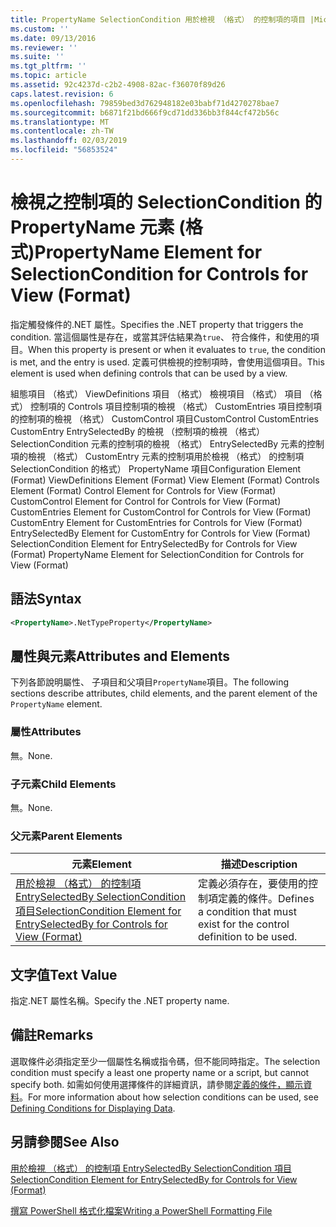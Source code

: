 ```yaml
---
title: PropertyName SelectionCondition 用於檢視 （格式） 的控制項的項目 |Microsoft Docs
ms.custom: ''
ms.date: 09/13/2016
ms.reviewer: ''
ms.suite: ''
ms.tgt_pltfrm: ''
ms.topic: article
ms.assetid: 92c4237d-c2b2-4908-82ac-f36070f89d26
caps.latest.revision: 6
ms.openlocfilehash: 79859bed3d762948182e03babf71d4270278bae7
ms.sourcegitcommit: b6871f21bd666f9cd71dd336bb3f844cf472b56c
ms.translationtype: MT
ms.contentlocale: zh-TW
ms.lasthandoff: 02/03/2019
ms.locfileid: "56853524"
---
```

# <a name="propertyname-element-for-selectioncondition-for-controls-for-view-format"></a><span data-ttu-id="89681-102">檢視之控制項的 SelectionCondition 的 PropertyName 元素 (格式)</span><span class="sxs-lookup"><span data-stu-id="89681-102">PropertyName Element for SelectionCondition for Controls for View (Format)</span></span>

<span data-ttu-id="89681-103">指定觸發條件的.NET 屬性。</span><span class="sxs-lookup"><span data-stu-id="89681-103">Specifies the .NET property that triggers the condition.</span></span> <span data-ttu-id="89681-104">當這個屬性是存在，或當其評估結果為`true`、 符合條件，和使用的項目。</span><span class="sxs-lookup"><span data-stu-id="89681-104">When this property is present or when it evaluates to `true`, the condition is met, and the entry is used.</span></span> <span data-ttu-id="89681-105">定義可供檢視的控制項時，會使用這個項目。</span><span class="sxs-lookup"><span data-stu-id="89681-105">This element is used when defining controls that can be used by a view.</span></span>

<span data-ttu-id="89681-106">組態項目 （格式） ViewDefinitions 項目 （格式） 檢視項目 （格式） 項目 （格式） 控制項的 Controls 項目控制項的檢視 （格式） CustomEntries 項目控制項的控制項的檢視 （格式） CustomControl 項目CustomControl CustomEntries CustomEntry EntrySelectedBy 的檢視 （控制項的檢視 （格式） SelectionCondition 元素的控制項的檢視 （格式） EntrySelectedBy 元素的控制項的檢視 （格式） CustomEntry 元素的控制項用於檢視 （格式） 的控制項 SelectionCondition 的格式） PropertyName 項目</span><span class="sxs-lookup"><span data-stu-id="89681-106">Configuration Element (Format) ViewDefinitions Element (Format) View Element (Format) Controls Element (Format) Control Element for Controls for View (Format) CustomControl Element for Control for Controls for View (Format) CustomEntries Element for CustomControl for Controls for View (Format) CustomEntry Element for CustomEntries for Controls for View (Format) EntrySelectedBy Element for CustomEntry for Controls for View (Format) SelectionCondition Element for EntrySelectedBy for Controls for View (Format) PropertyName Element for SelectionCondition for Controls for View (Format)</span></span>

## <a name="syntax"></a><span data-ttu-id="89681-107">語法</span><span class="sxs-lookup"><span data-stu-id="89681-107">Syntax</span></span>

```xml
<PropertyName>.NetTypeProperty</PropertyName>
```

## <a name="attributes-and-elements"></a><span data-ttu-id="89681-108">屬性與元素</span><span class="sxs-lookup"><span data-stu-id="89681-108">Attributes and Elements</span></span>

<span data-ttu-id="89681-109">下列各節說明屬性、 子項目和父項目`PropertyName`項目。</span><span class="sxs-lookup"><span data-stu-id="89681-109">The following sections describe attributes, child elements, and the parent element of the `PropertyName` element.</span></span>

### <a name="attributes"></a><span data-ttu-id="89681-110">屬性</span><span class="sxs-lookup"><span data-stu-id="89681-110">Attributes</span></span>

<span data-ttu-id="89681-111">無。</span><span class="sxs-lookup"><span data-stu-id="89681-111">None.</span></span>

### <a name="child-elements"></a><span data-ttu-id="89681-112">子元素</span><span class="sxs-lookup"><span data-stu-id="89681-112">Child Elements</span></span>

<span data-ttu-id="89681-113">無。</span><span class="sxs-lookup"><span data-stu-id="89681-113">None.</span></span>

### <a name="parent-elements"></a><span data-ttu-id="89681-114">父元素</span><span class="sxs-lookup"><span data-stu-id="89681-114">Parent Elements</span></span>

|<span data-ttu-id="89681-115">元素</span><span class="sxs-lookup"><span data-stu-id="89681-115">Element</span></span>|<span data-ttu-id="89681-116">描述</span><span class="sxs-lookup"><span data-stu-id="89681-116">Description</span></span>|
|-------------|-----------------|
|[<span data-ttu-id="89681-117">用於檢視 （格式） 的控制項 EntrySelectedBy SelectionCondition 項目</span><span class="sxs-lookup"><span data-stu-id="89681-117">SelectionCondition Element for EntrySelectedBy for Controls for View (Format)</span></span>](./selectioncondition-element-for-entryselectedby-for-controls-for-view-format.md)|<span data-ttu-id="89681-118">定義必須存在，要使用的控制項定義的條件。</span><span class="sxs-lookup"><span data-stu-id="89681-118">Defines a condition that must exist for the control definition to be used.</span></span>|

## <a name="text-value"></a><span data-ttu-id="89681-119">文字值</span><span class="sxs-lookup"><span data-stu-id="89681-119">Text Value</span></span>

<span data-ttu-id="89681-120">指定.NET 屬性名稱。</span><span class="sxs-lookup"><span data-stu-id="89681-120">Specify the .NET property name.</span></span>

## <a name="remarks"></a><span data-ttu-id="89681-121">備註</span><span class="sxs-lookup"><span data-stu-id="89681-121">Remarks</span></span>

<span data-ttu-id="89681-122">選取條件必須指定至少一個屬性名稱或指令碼，但不能同時指定。</span><span class="sxs-lookup"><span data-stu-id="89681-122">The selection condition must specify a least one property name or a script, but cannot specify both.</span></span> <span data-ttu-id="89681-123">如需如何使用選擇條件的詳細資訊，請參閱[定義的條件，顯示資料](./defining-conditions-for-displaying-data.md)。</span><span class="sxs-lookup"><span data-stu-id="89681-123">For more information about how selection conditions can be used, see [Defining Conditions for Displaying Data](./defining-conditions-for-displaying-data.md).</span></span>

## <a name="see-also"></a><span data-ttu-id="89681-124">另請參閱</span><span class="sxs-lookup"><span data-stu-id="89681-124">See Also</span></span>

[<span data-ttu-id="89681-125">用於檢視 （格式） 的控制項 EntrySelectedBy SelectionCondition 項目</span><span class="sxs-lookup"><span data-stu-id="89681-125">SelectionCondition Element for EntrySelectedBy for Controls for View (Format)</span></span>](./selectioncondition-element-for-entryselectedby-for-controls-for-view-format.md)

[<span data-ttu-id="89681-126">撰寫 PowerShell 格式化檔案</span><span class="sxs-lookup"><span data-stu-id="89681-126">Writing a PowerShell Formatting File</span></span>](./writing-a-powershell-formatting-file.md)
